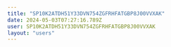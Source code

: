 ```yaml
---
title: "SP10K2ATDH51Y33DVN754ZGFRHFATGBP8J00VVXAK"
date: 2024-05-03T07:27:16.789Z
user: SP10K2ATDH51Y33DVN754ZGFRHFATGBP8J00VVXAK
layout: "users"
---
```

    